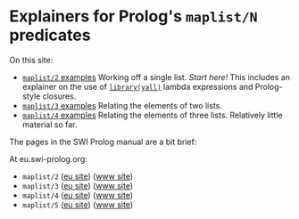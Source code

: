 # Explainers for Prolog's `maplist/N` predicates

On this site:

- [`maplist/2` examples](maplist_2_examples.md) Working off a single list. *Start here!* This includes an explainer on the use of [`library(yall)`](https://eu.swi-prolog.org/pldoc/man?section=yall) lambda expressions and Prolog-style closures.
- [`maplist/3` examples](maplist_3_examples.md) Relating the elements of two lists. 
- [`maplist/4` examples](maplist_4_examples.md) Relating the elements of three lists. Relatively little material so far.

The pages in the SWI Prolog manual are a bit brief:

At eu.swi-prolog.org:

- `maplist/2` ([eu site](https://eu.swi-prolog.org/pldoc/doc_for?object=maplist/2)) ([www site](https://www.swi-prolog.org/pldoc/doc_for?object=maplist/2))
- `maplist/3` ([eu site](https://eu.swi-prolog.org/pldoc/doc_for?object=maplist/3)) ([www site](https://www.swi-prolog.org/pldoc/doc_for?object=maplist/3))
- `maplist/4` ([eu site](https://eu.swi-prolog.org/pldoc/doc_for?object=maplist/4)) ([www site](https://www.swi-prolog.org/pldoc/doc_for?object=maplist/4))
- `maplist/5` ([eu site](https://eu.swi-prolog.org/pldoc/doc_for?object=maplist/5)) ([www site](https://www.swi-prolog.org/pldoc/doc_for?object=maplist/5))
